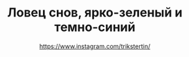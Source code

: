---
title: Ловец снов, ярко-зеленый и темно-синий
description: Ловец снов, 12 см
author: https://www.instagram.com/trikstertin/
cost: 6000₸
---